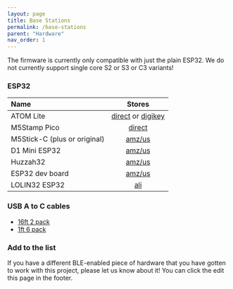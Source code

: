 ```yaml
---
layout: page
title: Base Stations
permalink: /base-stations
parent: "Hardware"
nav_order: 1
---
```


The firmware is currently only compatible with just the plain ESP32. We do not currently support single core S2 or S3 or C3 variants!

### ESP32
| Name           | Stores         |
|:---------------|:--------------:|
| ATOM Lite      | [direct](https://shop.m5stack.com/collections/m5-controllers/products/atom-lite-esp32-development-kit) or [digikey](https://www.digikey.com/en/products/detail/m5stack-technology-co-ltd/C008/12088545)
| M5Stamp Pico   | [direct](https://shop.m5stack.com/collections/m5-controllers/products/m5stamp-pico-diy-kit)
| M5Stick-C (plus or original) | [amz/us](https://amzn.to/3kQadi0)
| D1 Mini ESP32  | [amz/us](https://amzn.to/3tlkK8D)
| Huzzah32       | [amz/us](https://amzn.to/3n5M1uQ)
| ESP32 dev board| [amz/us](https://amzn.to/38ECmmy)
| LOLIN32 ESP32  | [ali](https://www.aliexpress.com/item/1005001847767933.html)

### USB A to C cables

* [16ft 2 pack](https://amzn.to/3zzTTXW)
* [1ft 6 pack](https://amzn.to/3kyD8Is)

### Add to the list

If you have a different BLE-enabled piece of hardware that you have gotten to work with this project, please let us know about it! You can click the edit this page in the footer.
